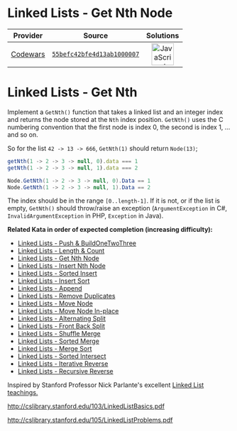 [_metadata_:generated]: - "true"

# Linked Lists - Get Nth Node

<!-- INFO TABLE BEGIN -->

| Provider                                        | Source                                                                               | Solutions                                                                                                                                                    |
| :---------------------------------------------: | :----------------------------------------------------------------------------------: | :----------------------------------------------------------------------------------------------------------------------------------------------------------: |
| [Codewars](../../../docs/providers/Codewars.md) | [`55befc42bfe4d13ab1000007`](https://www.codewars.com/kata/55befc42bfe4d13ab1000007) | [<img src="https://res.cloudinary.com/rascaltwo/image/upload/v1631924076/javascript_ehszr7.svg" alt="JavaScript" title="JavaScript" width="50" />](solve.js) |

<!-- INFO TABLE END -->

# Linked Lists - Get Nth

Implement a `GetNth()` function that takes a linked list and an integer index and returns the node stored at the `Nth` index position. `GetNth()` uses the C numbering convention that the first node is index 0, the second is index 1, ... and so on.

So for the list `42 -> 13 -> 666`, `GetNth(1)` should return `Node(13)`;

```javascript
getNth(1 -> 2 -> 3 -> null, 0).data === 1
getNth(1 -> 2 -> 3 -> null, 1).data === 2
```

```csharp
Node.GetNth(1 -> 2 -> 3 -> null, 0).Data == 1
Node.GetNth(1 -> 2 -> 3 -> null, 1).Data == 2
```

The index should be in the range `[0..length-1]`. If it is not, or if the list is empty, `GetNth()` should throw/raise an exception (`ArgumentException` in C#, `InvalidArgumentException` in PHP, `Exception` in Java).


**Related Kata in order of expected completion (increasing difficulty):**

* [Linked Lists - Push & BuildOneTwoThree](http://www.codewars.com/kata/linked-lists-push-and-buildonetwothree)
* [Linked Lists - Length & Count](http://www.codewars.com/kata/linked-lists-length-and-count)
* [Linked Lists - Get Nth Node](http://www.codewars.com/kata/linked-lists-get-nth-node)
* [Linked Lists - Insert Nth Node](http://www.codewars.com/kata/linked-lists-insert-nth-node)
* [Linked Lists - Sorted Insert](http://www.codewars.com/kata/linked-lists-sorted-insert) 
* [Linked Lists - Insert Sort](http://www.codewars.com/kata/linked-lists-insert-sort)
* [Linked Lists - Append](http://www.codewars.com/kata/linked-lists-append)
* [Linked Lists - Remove Duplicates](http://www.codewars.com/kata/linked-lists-remove-duplicates)
* [Linked Lists - Move Node](http://www.codewars.com/kata/linked-lists-move-node)
* [Linked Lists - Move Node In-place](http://www.codewars.com/kata/linked-lists-move-node-in-place)
* [Linked Lists - Alternating Split](http://www.codewars.com/kata/linked-lists-alternating-split)
* [Linked Lists - Front Back Split](http://www.codewars.com/kata/linked-lists-front-back-split)
* [Linked Lists - Shuffle Merge](http://www.codewars.com/kata/linked-lists-shuffle-merge)
* [Linked Lists - Sorted Merge](http://www.codewars.com/kata/linked-lists-sorted-merge)
* [Linked Lists - Merge Sort](http://www.codewars.com/kata/linked-lists-merge-sort)
* [Linked Lists - Sorted Intersect](http://www.codewars.com/kata/linked-lists-sorted-intersect)
* [Linked Lists - Iterative Reverse](http://www.codewars.com/kata/linked-lists-iterative-reverse)
* [Linked Lists - Recursive Reverse](http://www.codewars.com/kata/linked-lists-recursive-reverse)

Inspired by Stanford Professor Nick Parlante's excellent [Linked List teachings.](http://cslibrary.stanford.edu/103/LinkedListBasics.pdf)

http://cslibrary.stanford.edu/103/LinkedListBasics.pdf

http://cslibrary.stanford.edu/105/LinkedListProblems.pdf
